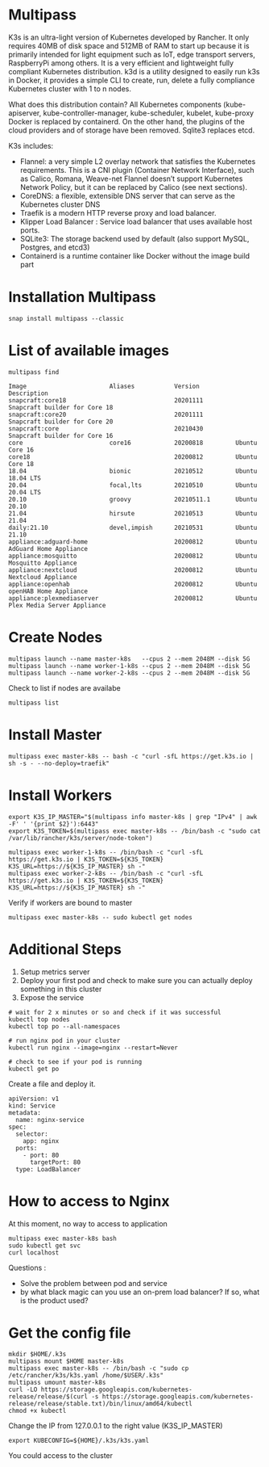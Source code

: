 # Multipass

K3s is an ultra-light version of Kubernetes developed by Rancher. It only requires 40MB of disk space and 512MB of RAM to start up because it is primarily intended for light equipment such as IoT, edge transport servers, RaspberryPi among others.
It is a very efficient and lightweight fully compliant Kubernetes distribution. k3d is a utility designed to easily run k3s in Docker, it provides a simple CLI to create, run, delete a fully compliance Kubernetes cluster with 1 to n nodes.

What does this distribution contain?
All Kubernetes components (kube-apiserver, kube-controller-manager, kube-scheduler, kubelet, kube-proxy
Docker is replaced by containerd.
On the other hand, the plugins of the cloud providers and of storage have been removed.
Sqlite3 replaces etcd.

K3s includes:
* Flannel: a very simple L2 overlay network that satisfies the Kubernetes requirements. This is a CNI plugin (Container Network Interface), such as Calico, Romana, Weave-net Flannel doesn’t support Kubernetes Network Policy, but it can be replaced by Calico (see next sections).
* CoreDNS: a flexible, extensible DNS server that can serve as the Kubernetes cluster DNS
* Traefik is a modern HTTP reverse proxy and load balancer. 
* Klipper Load Balancer : Service load balancer that uses available host ports.
* SQLite3: The storage backend used by default (also support MySQL, Postgres, and etcd3)
* Containerd is a runtime container like Docker without the image build part

# Installation Multipass

```
snap install multipass --classic
```

# List of available images

```
multipass find

Image                       Aliases           Version          Description
snapcraft:core18                              20201111         Snapcraft builder for Core 18
snapcraft:core20                              20201111         Snapcraft builder for Core 20
snapcraft:core                                20210430         Snapcraft builder for Core 16
core                        core16            20200818         Ubuntu Core 16
core18                                        20200812         Ubuntu Core 18
18.04                       bionic            20210512         Ubuntu 18.04 LTS
20.04                       focal,lts         20210510         Ubuntu 20.04 LTS
20.10                       groovy            20210511.1       Ubuntu 20.10
21.04                       hirsute           20210513         Ubuntu 21.04
daily:21.10                 devel,impish      20210531         Ubuntu 21.10
appliance:adguard-home                        20200812         Ubuntu AdGuard Home Appliance
appliance:mosquitto                           20200812         Ubuntu Mosquitto Appliance
appliance:nextcloud                           20200812         Ubuntu Nextcloud Appliance
appliance:openhab                             20200812         Ubuntu openHAB Home Appliance
appliance:plexmediaserver                     20200812         Ubuntu Plex Media Server Appliance
```

# Create Nodes

````
multipass launch --name master-k8s   --cpus 2 --mem 2048M --disk 5G
multipass launch --name worker-1-k8s --cpus 2 --mem 2048M --disk 5G
multipass launch --name worker-2-k8s --cpus 2 --mem 2048M --disk 5G
````

Check to list if nodes are availabe

````
multipass list
````

# Install Master 

```
multipass exec master-k8s -- bash -c "curl -sfL https://get.k3s.io | sh -s - --no-deploy=traefik"
````

# Install Workers

```
export K3S_IP_MASTER="$(multipass info master-k8s | grep "IPv4" | awk -F' ' '{print $2}'):6443"
export K3S_TOKEN=$(multipass exec master-k8s -- /bin/bash -c "sudo cat /var/lib/rancher/k3s/server/node-token")

multipass exec worker-1-k8s -- /bin/bash -c "curl -sfL https://get.k3s.io | K3S_TOKEN=${K3S_TOKEN} K3S_URL=https://${K3S_IP_MASTER} sh -"
multipass exec worker-2-k8s -- /bin/bash -c "curl -sfL https://get.k3s.io | K3S_TOKEN=${K3S_TOKEN} K3S_URL=https://${K3S_IP_MASTER} sh -"
```

Verify if workers are bound to master

```
multipass exec master-k8s -- sudo kubectl get nodes
```

# Additional Steps

1. Setup metrics server
2. Deploy your first pod and check to make sure you can actually deploy something in this cluster
3. Expose the service

```
# wait for 2 x minutes or so and check if it was successful
kubectl top nodes 
kubectl top po --all-namespaces

# run nginx pod in your cluster
kubectl run nginx --image=nginx --restart=Never

# check to see if your pod is running
kubectl get po
```

Create a file and deploy it.
```
apiVersion: v1
kind: Service
metadata:
  name: nginx-service
spec:
  selector:
    app: nginx
  ports:
    - port: 80
      targetPort: 80
  type: LoadBalancer
```

# How to access to Nginx

At this moment, no way to access to application

```
multipass exec master-k8s bash
sudo kubectl get svc
curl localhost
```

Questions :
* Solve the problem between pod and service
* by what black magic can you use an on-prem load balancer?
  If so, what is the product used?

# Get the config file

```
mkdir $HOME/.k3s
multipass mount $HOME master-k8s
multipass exec master-k8s -- /bin/bash -c "sudo cp /etc/rancher/k3s/k3s.yaml /home/$USER/.k3s"
multipass umount master-k8s
curl -LO https://storage.googleapis.com/kubernetes-release/release/$(curl -s https://storage.googleapis.com/kubernetes-release/release/stable.txt)/bin/linux/amd64/kubectl
chmod +x kubectl
```

Change the IP from 127.0.0.1 to the right value (K3S_IP_MASTER)

```
export KUBECONFIG=${HOME}/.k3s/k3s.yaml
```

You could access to the cluster
